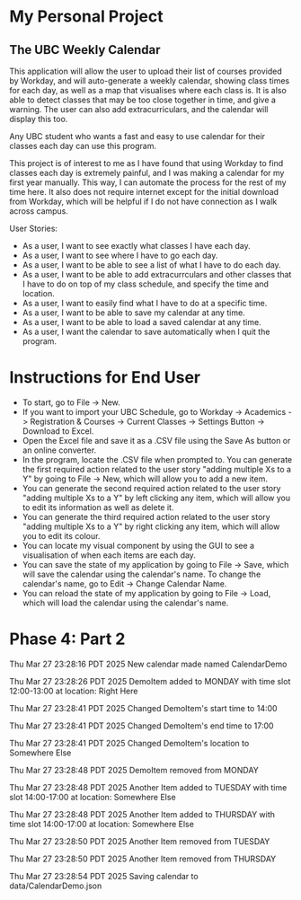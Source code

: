 # My Personal Project

## The UBC Weekly Calendar

This application will allow the user to upload their list of courses provided by Workday, and will auto-generate a weekly calendar, showing class times for each day, as well as a map that visualises where each class is. It is also able to detect classes that may be too close together in time, and give a warning. The user can also add extracurriculars, and the calendar will display this too.  

Any UBC student who wants a fast and easy to use calendar for their classes each day can use this program. 

This project is of interest to me as I have found that using Workday to find classes each day is extremely painful, and I was making a calendar for my first year manually. This way, I can automate the process for the rest of my time here. It also does not require internet except for the initial download from Workday, which will be helpful if I do not have connection as I walk across campus.

User Stories:
- As a user, I want to see exactly what classes I have each day.
- As a user, I want to see where I have to go each day.
- As a user, I want to be able to see a list of what I have to do each day.
- As a user, I want to be able to add extracurrculars and other classes that I have to do on top of my class schedule, and specify the time and location.
- As a user, I want to easily find what I have to do at a specific time.
- As a user, I want to be able to save my calendar at any time.
- As a user, I want to be able to load a saved calendar at any time.
- As a user, I want the calendar to save automatically when I quit the program.

# Instructions for End User

- To start, go to File -> New.
- If you want to import your UBC Schedule, go to Workday -> Academics -> Registration & Courses -> Current Classes -> Settings Button -> Download to Excel.
- Open the Excel file and save it as a .CSV file using the Save As button or an online converter.
- In the program, locate the .CSV file when prompted to.
 You can generate the first required action related to the user story "adding multiple Xs to a Y" by going to File -> New, which will allow you to add a new item.
- You can generate the second required action related to the user story "adding multiple Xs to a Y" by left clicking any item, which will allow you to edit its information as well as delete it.
- You can generate the third required action related to the user story "adding multiple Xs to a Y" by right clicking any item, which will allow you to edit its colour.
- You can locate my visual component by using the GUI to see a visualisation of when each items are each day.
- You can save the state of my application by going to File -> Save, which will save the calendar using the calendar's name. To change the calendar's name, go to Edit -> Change Calendar Name.
- You can reload the state of my application by going to File -> Load, which will load the calendar using the calendar's name.

# Phase 4: Part 2
Thu Mar 27 23:28:16 PDT 2025
New calendar made named CalendarDemo

Thu Mar 27 23:28:26 PDT 2025
DemoItem added to MONDAY with time slot 12:00-13:00 at location: Right Here

Thu Mar 27 23:28:41 PDT 2025
Changed DemoItem's start time to 14:00

Thu Mar 27 23:28:41 PDT 2025
Changed DemoItem's end time to 17:00

Thu Mar 27 23:28:41 PDT 2025
Changed DemoItem's location to Somewhere Else

Thu Mar 27 23:28:48 PDT 2025
DemoItem removed from MONDAY

Thu Mar 27 23:28:48 PDT 2025
Another Item added to TUESDAY with time slot 14:00-17:00 at location: Somewhere Else

Thu Mar 27 23:28:48 PDT 2025
Another Item added to THURSDAY with time slot 14:00-17:00 at location: Somewhere Else

Thu Mar 27 23:28:50 PDT 2025
Another Item removed from TUESDAY

Thu Mar 27 23:28:50 PDT 2025
Another Item removed from THURSDAY

Thu Mar 27 23:28:54 PDT 2025
Saving calendar to data/CalendarDemo.json